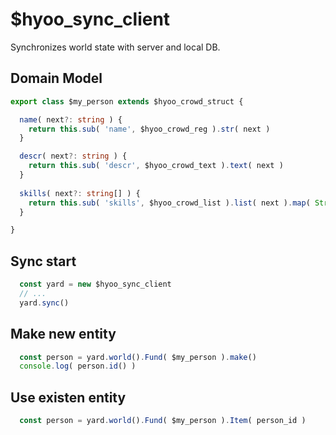 # $hyoo_sync_client

Synchronizes world state with server and local DB.

## Domain Model

```ts
export class $my_person extends $hyoo_crowd_struct {

  name( next?: string ) {
    return this.sub( 'name', $hyoo_crowd_reg ).str( next )
  }

  descr( next?: string ) {
    return this.sub( 'descr', $hyoo_crowd_text ).text( next )
  }
  
  skills( next?: string[] ) {
    return this.sub( 'skills', $hyoo_crowd_list ).list( next ).map( String )
  }

}
```

## Sync start

```ts
  const yard = new $hyoo_sync_client
  // ...
  yard.sync()
```

## Make new entity

```ts
  const person = yard.world().Fund( $my_person ).make()
  console.log( person.id() )
```

## Use existen entity

```ts
  const person = yard.world().Fund( $my_person ).Item( person_id )
```
